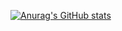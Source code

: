 
[![Anurag's GitHub stats](https://github-readme-stats-charliesabino.vercel.app/api?username=anuraghazra)](https://github.com/charliesabino)
